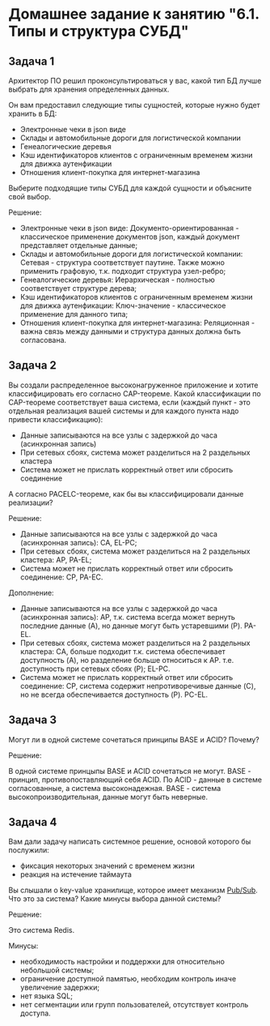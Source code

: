 # Домашнее задание к занятию "6.1. Типы и структура СУБД"

## Задача 1

Архитектор ПО решил проконсультироваться у вас, какой тип БД 
лучше выбрать для хранения определенных данных.

Он вам предоставил следующие типы сущностей, которые нужно будет хранить в БД:

- Электронные чеки в json виде
- Склады и автомобильные дороги для логистической компании
- Генеалогические деревья
- Кэш идентификаторов клиентов с ограниченным временем жизни для движка аутенфикации
- Отношения клиент-покупка для интернет-магазина

Выберите подходящие типы СУБД для каждой сущности и объясните свой выбор.

Решение:

- Электронные чеки в json виде: Документо-ориентированная - классическое применение документов json, каждый документ представляет отдельные данные;
- Склады и автомобильные дороги для логистической компании: Сетевая - структура соответствует паутине. Также можно применить графовую, т.к. подходит структура узел-ребро;
- Генеалогические деревья: Иерархическая - полностью соответствует структуре дерева;
- Кэш идентификаторов клиентов с ограниченным временем жизни для движка аутенфикации: Ключ-значение - классическое применение для данного типа;
- Отношения клиент-покупка для интернет-магазина: Реляционная - важна связь между данными и структура данных должна быть согласована.

## Задача 2

Вы создали распределенное высоконагруженное приложение и хотите классифицировать его согласно 
CAP-теореме. Какой классификации по CAP-теореме соответствует ваша система, если 
(каждый пункт - это отдельная реализация вашей системы и для каждого пункта надо привести классификацию):

- Данные записываются на все узлы с задержкой до часа (асинхронная запись)
- При сетевых сбоях, система может разделиться на 2 раздельных кластера
- Система может не прислать корректный ответ или сбросить соединение

А согласно PACELC-теореме, как бы вы классифицировали данные реализации?

Решение:

- Данные записываются на все узлы с задержкой до часа (асинхронная запись): CA, EL-PC;
- При сетевых сбоях, система может разделиться на 2 раздельных кластера: AP, PA-EL;
- Система может не прислать корректный ответ или сбросить соединение: CP, PA-EC.

Дополнение:
- Данные записываются на все узлы с задержкой до часа (асинхронная запись): AP, т.к. система всегда может вернуть последние данные (A), но данные могут быть устаревшими (P). PA-EL.
- При сетевых сбоях, система может разделиться на 2 раздельных кластера: СA, больше подходит т.к. система обеспечивает доступность (A), но разделение больше относиться к AP. т.е. доступность при сетевых сбоях (P); EL-PC.
- Система может не прислать корректный ответ или сбросить соединение: CP, система содержит непротиворечивые данные (C), но не всегда обеспечивается доступность (P). PC-EL.

## Задача 3

Могут ли в одной системе сочетаться принципы BASE и ACID? Почему?

Решение:

В одной системе принцыпы BASE и ACID сочетаться не могут. BASE - принцип, противопоставляющий себя ACID. По ACID - данные в системе согласованные, а система высоконадежная. BASE - система высокопроизводительная, данные могут быть неверные.

## Задача 4

Вам дали задачу написать системное решение, основой которого бы послужили:

- фиксация некоторых значений с временем жизни
- реакция на истечение таймаута

Вы слышали о key-value хранилище, которое имеет механизм [Pub/Sub](https://habr.com/ru/post/278237/). 
Что это за система? Какие минусы выбора данной системы?

Решение:

Это система Redis. 

Минусы:
- необходимость настройки и поддержки для относительно небольшой системы;
- ограничение доступной памятью, необходим контроль иначе увеличение задержки;
- нет языка SQL;
- нет сегментации или групп пользователей, отсутствует контроль доступа.
